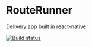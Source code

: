 # RouteRunner

Delivery app built in react-native

[![Build status](https://build.appcenter.ms/v0.1/apps/afc9dcd5-08d9-47fa-b3c6-82878fa8d957/branches/dev/badge)](https://appcenter.ms)
